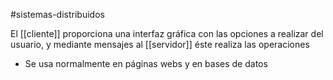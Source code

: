 #sistemas-distribuidos 

El [[cliente]] proporciona una interfaz gráfica con las opciones a realizar del usuario, y mediante mensajes al [[servidor]] éste realiza las operaciones 

- Se usa normalmente en páginas webs y en bases de datos